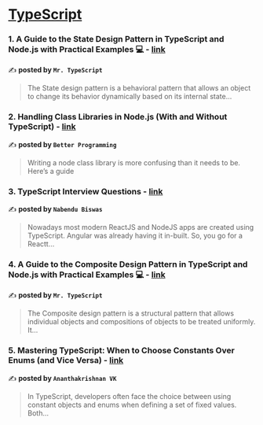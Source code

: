 
<h1><a href=https://medium.com/tag/typescript-tips/recommended target="_blank" rel="noopener noreferrer">TypeScript</a></h1>
<h3>1. A Guide to the State Design Pattern in TypeScript and Node.js with Practical Examples 💻 - <a href="https://medium.com/@robinviktorsson/a-guide-to-the-state-design-pattern-in-typescript-and-node-js-with-practical-examples-20e92ff472df" target="_blank" rel="noopener noreferrer">link</a></h3>

✍️ **posted by `Mr. TypeScript`**

<blockquote>The State design pattern is a behavioral pattern that allows an object to change its behavior dynamically based on its internal state…</blockquote>

<h3>2. Handling Class Libraries in Node.js (With and Without TypeScript) - <a href="https://medium.com/better-programming/handling-class-libraries-in-node-js-with-and-without-typescript-39b73b2186b6" target="_blank" rel="noopener noreferrer">link</a></h3>

✍️ **posted by `Better Programming`**

<blockquote>Writing a node class library is more confusing than it needs to be. Here’s a guide</blockquote>

<h3>3. TypeScript Interview Questions - <a href="https://medium.com/@nabendu82/typescript-interview-questions-80d4bb1e9733" target="_blank" rel="noopener noreferrer">link</a></h3>

✍️ **posted by `Nabendu Biswas`**

<blockquote>Nowadays most modern ReactJS and NodeJS apps are created using TypeScript. Angular was already having it in-built. So, you go for a Reactt…</blockquote>

<h3>4. A Guide to the Composite Design Pattern in TypeScript and Node.js with Practical Examples 💻 - <a href="https://medium.com/@robinviktorsson/a-guide-to-the-composite-design-pattern-in-typescript-and-node-js-with-practical-examples-b763a6f11218" target="_blank" rel="noopener noreferrer">link</a></h3>

✍️ **posted by `Mr. TypeScript`**

<blockquote>The Composite design pattern is a structural pattern that allows individual objects and compositions of objects to be treated uniformly. It…</blockquote>

<h3>5. Mastering TypeScript: When to Choose Constants Over Enums (and Vice Versa) - <a href="https://medium.com/@krishnaananthvk/mastering-typescript-when-to-choose-constants-over-enums-and-vice-versa-bf06bd090bd7" target="_blank" rel="noopener noreferrer">link</a></h3>

✍️ **posted by `Ananthakrishnan VK`**

<blockquote>In TypeScript, developers often face the choice between using constant objects and enums when defining a set of fixed values. Both…</blockquote>

